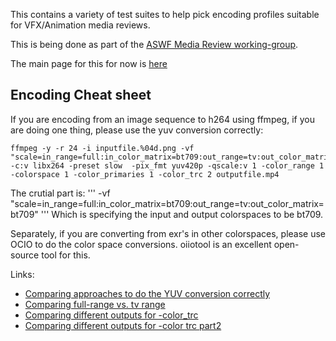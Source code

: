 This contains a variety of test suites to help pick encoding profiles suitable for VFX/Animation media reviews.

This is being done as part of the [ASWF Media Review working-group](https://wiki.aswf.io/display/PRWG/Playback+And+Review+Working+Group).

The main page for this for now is [here](https://wiki.aswf.io/pages/viewpage.action?pageId=16031068)

## Encoding Cheat sheet

If you are encoding from an image sequence to h264 using ffmpeg, if you are doing one thing, please use the yuv conversion correctly:
```
ffmpeg -y -r 24 -i inputfile.%04d.png -vf "scale=in_range=full:in_color_matrix=bt709:out_range=tv:out_color_matrix=bt709" -c:v libx264 -preset slow  -pix_fmt yuv420p -qscale:v 1 -color_range 1 -colorspace 1 -color_primaries 1 -color_trc 2 outputfile.mp4
```

The crutial part is:
'''
-vf "scale=in_range=full:in_color_matrix=bt709:out_range=tv:out_color_matrix=bt709" 
'''
Which is specifying the input and output colorspaces to be bt709.

Separately, if you are converting from exr's in other colorspaces, please use OCIO to do the color space conversions. oiiotool is an excellent open-source tool for this.

Links:
   * [Comparing approaches to do the YUV conversion correctly](https://richardssam.github.io/ffmpeg-tests/tests/chip-chart-yuvconvert/compare.html)
   * [Comparing full-range vs. tv range](https://richardssam.github.io/ffmpeg-tests/tests/greyramp-fulltv/compare.html)
   * [Comparing different outputs for -color_trc](https://richardssam.github.io/ffmpeg-tests/tests/greyramp/compare.html)
   * [Comparing different outputs for -color trc part2](https://richardssam.github.io/ffmpeg-tests/tests/greyramp-rev2/compare.html)


